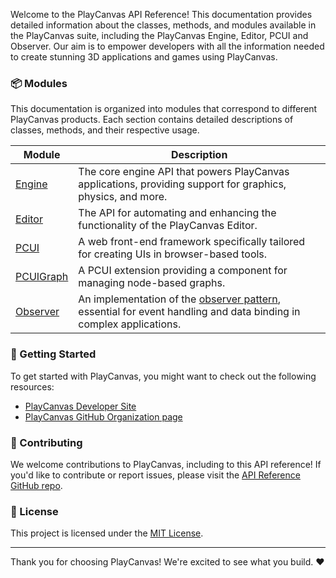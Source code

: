 Welcome to the PlayCanvas API Reference! This documentation provides detailed information about the classes, methods, and modules available in the PlayCanvas suite, including the PlayCanvas Engine, Editor, PCUI and Observer. Our aim is to empower developers with all the information needed to create stunning 3D applications and games using PlayCanvas.

### 📦 Modules

This documentation is organized into modules that correspond to different PlayCanvas products. Each section contains detailed descriptions of classes, methods, and their respective usage.

| Module                                | Description                                                                                                 |
| ------------------------------------- | ----------------------------------------------------------------------------------------------------------- |
| [Engine](./modules/Engine.html)       | The core engine API that powers PlayCanvas applications, providing support for graphics, physics, and more. |
| [Editor](./modules/Editor.html)       | The API for automating and enhancing the functionality of the PlayCanvas Editor.                            |
| [PCUI](./modules/PCUI.html)           | A web front-end framework specifically tailored for creating UIs in browser-based tools.                    |
| [PCUIGraph](./modules/PCUIGraph.html) | A PCUI extension providing a component for managing node-based graphs.                                      |
| [Observer](./modules/Observer.html)   | An implementation of the [observer pattern](https://en.wikipedia.org/wiki/Observer_pattern), essential for event handling and data binding in complex applications. |

### 🚀 Getting Started

To get started with PlayCanvas, you might want to check out the following resources:

- [PlayCanvas Developer Site](https://developer.playcanvas.com/)
- [PlayCanvas GitHub Organization page](https://github.com/playcanvas/)

### 🤝 Contributing

We welcome contributions to PlayCanvas, including to this API reference! If you'd like to contribute or report issues, please visit the [API Reference GitHub repo](https://github.com/playcanvas/api-reference).

### 📜 License

This project is licensed under the [MIT License](https://opensource.org/licenses/MIT).

---

Thank you for choosing PlayCanvas! We're excited to see what you build. ❤️
